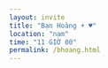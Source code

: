 ```yaml
---
layout: invite
title: "Bạn Hoàng + ♥"
location: "nam"
time: "11 GIỜ 00"
permalink: /bhoang.html
---
```


